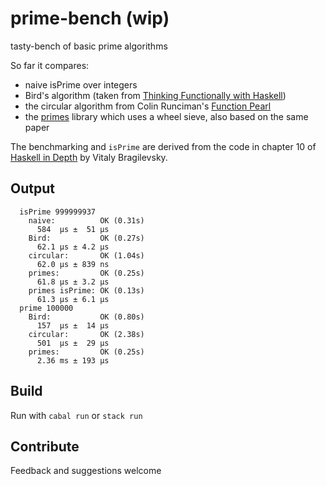 # prime-bench (wip)

tasty-bench of basic prime algorithms

So far it compares:

- naive isPrime over integers
- Bird's algorithm (taken from [Thinking Functionally with Haskell](https://www.cs.ox.ac.uk/publications/books/functional/))
- the circular algorithm from Colin Runciman's [Function Pearl](https://www.semanticscholar.org/paper/Lazy-Wheel-Sieves-and-Spirals-of-Primes-Runciman/09d512179ed4208604f6d8ddcb1c5f87217ebbe0)
- the [primes](https://hackage.haskell.org/package/primes) library which uses a wheel sieve, also based on the same paper

The benchmarking and `isPrime` are derived from the code in chapter 10 of [Haskell in Depth](https://github.com/bravit/hid-examples/blob/master/benchmarks/primcheck.hs) by Vitaly Bragilevsky.

## Output

```
  isPrime 999999937
    naive:          OK (0.31s)
      584  μs ±  51 μs
    Bird:           OK (0.27s)
      62.1 μs ± 4.2 μs
    circular:       OK (1.04s)
      62.0 μs ± 839 ns
    primes:         OK (0.25s)
      61.8 μs ± 3.2 μs
    primes isPrime: OK (0.13s)
      61.3 μs ± 6.1 μs
  prime 100000
    Bird:           OK (0.80s)
      157  μs ±  14 μs
    circular:       OK (2.38s)
      501  μs ±  29 μs
    primes:         OK (0.25s)
      2.36 ms ± 193 μs
```

## Build

Run with  `cabal run` or `stack run`

## Contribute

Feedback and suggestions welcome
